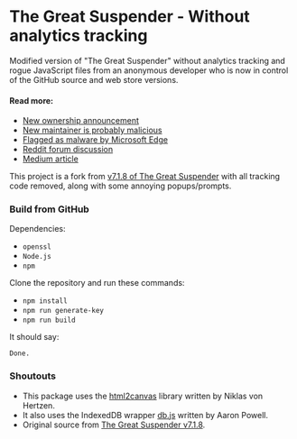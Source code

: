 # The Great Suspender - Without analytics tracking

Modified version of "The Great Suspender" without analytics tracking and rogue JavaScript files from an anonymous developer who is now in control of the GitHub source and web store versions.

#### Read more:

- [New ownership announcement](https://github.com/greatsuspender/thegreatsuspender/issues/1175)
- [New maintainer is probably malicious](https://github.com/greatsuspender/thegreatsuspender/issues/1263)
- [Flagged as malware by Microsoft Edge](https://www.windowscentral.com/great-suspender-extension-now-flagged-malware-edge-has-built-replacement)
- [Reddit forum discussion](https://old.reddit.com/r/HobbyDrama/comments/jouwq7/open_source_development_the_great_suspender_saga/)
- [Medium article](https://medium.com/nerd-for-tech/malware-in-browser-extensions-3805e8763dd5)

This project is a fork from [v7.1.8 of The Great Suspender](https://github.com/greatsuspender/thegreatsuspender) with all tracking code removed, along with some annoying popups/prompts.

### Build from GitHub

Dependencies:

- `openssl`
- `Node.js`
- `npm`

Clone the repository and run these commands:

- `npm install`
- `npm run generate-key`
- `npm run build`

It should say:

```
Done.
```

### Shoutouts

- This package uses the [html2canvas](https://github.com/niklasvh/html2canvas) library written by Niklas von Hertzen.
- It also uses the IndexedDB wrapper [db.js](https://github.com/aaronpowell/db.js) written by Aaron Powell.
- Original source from [The Great Suspender v7.1.8](https://github.com/greatsuspender/thegreatsuspender).
